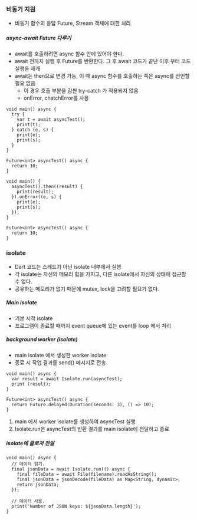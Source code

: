 ### 비동기 지원
- 비동기 함수의 응답 Future, Stream 객체에 대한 처리

##### async-await Future 다루기
- await를 호출하려면 async 함수 안에 있어야 한다.
- await 전까지 실행 후 Future를 반환한다. 그 후 await 코드가 끝난 이후 부터 코드 실행을 재개
- await는 then으로 변경 가능, 이 때 async 함수를 호출하는 쪽은 async를 선언할 필요 없음
  - 이 경우 호출 부분을 감싼 try-catch 가 적용되지 않음
  - onError, chatchError를 사용

```
void main() async {
  try {
    var t = await asyncTest();
    print(t);
  } catch (e, s) {
    print(e);
    print(s);
  }
}

Future<int> asyncTest() async {
  return 10;
}
```
```
void main() {
  asyncTest().then((result) {
    print(result);
  }).onError((e, s) {
    print(e);
    print(s);
  });  
}

Future<int> asyncTest() async {
  return 10;
}
```

### isolate
- Dart 코드는 스레드가 아닌 isolate 내부에서 실행
- 각 isolate는 자신의 메모리 힙을 가지고, 다른 isolate에서 자신의 상태에 접근할 수 없다.
- 공유하는 메모리가 없기 때문에 mutex, lock을 고려할 필요가 없다.

##### Main isolate
- 기본 시작 isolate
- 프로그램이 종료할 때까지 event queue에 있는 event를 loop 에서 처리

##### background worker (isolate)
- main isolate 에서 생성한 worker isolate
- 종료 시 작업 결과를 send() 메시지로 전송

```
void main() async {
  var result = await Isolate.run(asyncTest);
  print (result);
}

Future<int> asyncTest() async {
  return Future.delayed(Duration(seconds: 3), () => 10);
}
```
  1. main 에서 worker isolate를 생성하여 asyncTest 실행
  2. Isolate.run은 asyncTest의 반환 결과를 main isolate에 전달하고 종료

##### isolate에 클로저 전달
```
void main() async {
  // 데이터 읽기.
  final jsonData = await Isolate.run(() async {
    final fileData = await File(filename).readAsString();
    final jsonData = jsonDecode(fileData) as Map<String, dynamic>;
    return jsonData;
  });

  // 데이터 사용.
  print('Number of JSON keys: ${jsonData.length}');
}
```
